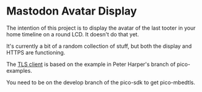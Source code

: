 # Mastodon Avatar Display <!-- omit in toc -->

The intention of this project is to display the avatar of the last tooter
in your home timeline on a round LCD.  It doesn't do that yet.

It's currently a bit of a random collection of stuff, but both the display and HTTPS are functioning.

The [TLS client](https://github.com/peterharperuk/pico-examples/tree/add_mbedtls_example/pico_w/tls_client) is based on the example in Peter Harper's branch of pico-examples.

You need to be on the develop branch of the pico-sdk to get pico-mbedtls.
